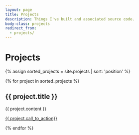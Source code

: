 ```yaml
---
layout: page
title: Projects
description: Things I've built and associated source code.
body-class: projects
redirect_from:
  - projects/
---
```


# Projects

{% assign sorted_projects = site.projects | sort: 'position' %}

{% for project in sorted_projects %}

<h2 id="{{ project.title | slugify }}">{{ project.title }}</h2>

{{ project.content }}

<a href="{{ project.view_url }}" class="call-to-action">{{ project.call_to_action}}</a>

{% endfor %}


